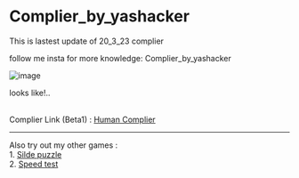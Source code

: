 # Complier_by_yashacker
This is lastest update of 20_3_23 complier


follow me insta for more knowledge:
Complier_by_yashacker

![image](https://user-images.githubusercontent.com/83583064/235316189-a394a93a-bd76-4c72-bd03-435d71c5811a.png)

looks like!..

<br>
Complier Link (Beta1) : <a href="https://yashgajjar7017.github.io/Human_Error_2k24/" >Human Complier</a><hr>
Also try out my other games : <br>
1. <a href="https://yashgajjar7017.github.io/Slide-Puzzle-Canvas/" >Silde puzzle</a><br>
2. <a href="https://yashgajjar7017.github.io/Speed-test-website/" >Speed test</a><br>
